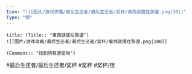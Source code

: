 ```yaml
---
Icon: "![[图片/游戏攻略/最后生还者/最后生还者/奖杯/東西就擺在那邊.png|30]]"
Type: "银"
---
```

```ad-common-silver-trophy
title: (Title:: "東西就擺在那邊")
![[图片/游戏攻略/最后生还者/最后生还者/奖杯/東西就擺在那邊.png|100]]

(Comment:: "找到所有遺留物")
```

#最后生还者/最后生还者/奖杯 #奖杯 #奖杯/银

